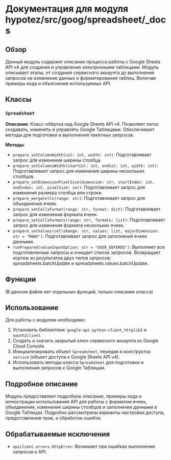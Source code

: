 # Документация для модуля hypotez/src/goog/spreadsheet/_docs

## Обзор

Данный модуль содержит описание процесса работы с Google Sheets API v4 для создания и управления электронными таблицами.  Модуль описывает этапы, от создания сервисного аккаунта до выполнения запросов на изменение данных и форматирования таблиц. Включая примеры кода и объяснения используемых API.


## Классы

### `Spreadsheet`

**Описание**: Класс-обёртка над Google Sheets API v4. Позволяет легко создавать, изменять и управлять Google Таблицами. Обеспечивает методы для подготовки и выполнения пакетных запросов.

**Методы**:

- `prepare_setColumnWidth(col: int, width: int)`: Подготавливает запрос для изменения ширины столбца.
- `prepare_setColumnsWidth(startCol: int, endCol: int, width: int)`: Подготавливает запрос для изменения ширины нескольких столбцов.
- `prepare_setDimensionPixelSize(dimension: str, startIndex: int, endIndex: int, pixelSize: int)`: Подготавливает запрос для изменения размера столбца или строки.
- `prepare_mergeCells(range: str)`: Подготавливает запрос для объединения ячеек.
- `prepare_setCellsFormat(range: str, format: dict)`: Подготавливает запрос для изменения формата ячеек.
- `prepare_setCellsFormats(range: str, formats: list)`: Подготавливает запрос для изменения формата нескольких ячеек.
- `prepare_setValues(cellsRange: str, values: list, majorDimension: str = "ROWS")`: Подготавливает запрос для заполнения ячеек данными.
- `runPrepared(valueInputOption: str = "USER_ENTERED")`: Выполняет все подготовленные запросы и очищает список запросов. Возвращает кортеж из результатов двух типов запросов: spreadsheets.batchUpdate и spreadsheets.values.batchUpdate.


## Функции

(В данном файле нет отдельных функций, только описание класса)


## Использование

Для работы с модулем необходимо:

1. Установить библиотеки: `google-api-python-client`, `httplib2` и `oauth2client`.
2. Создать и скачать закрытый ключ сервисного аккаунта из Google Cloud Console.
3. Инициализировать объект `Spreadsheet`, передав в конструктор `service` (объект доступа к Google Sheets API v4).
4. Использовать методы класса `Spreadsheet` для подготовки и выполнения запросов к Google Таблицам.


## Подробное описание

Модуль предоставляет подробное описание, примеры кода и иллюстрации использования API для работы с форматом ячеек, объединения, изменения ширины столбцов и заполнения данными в Google Таблицах.  Подробно рассмотрены варианты настройки доступа, предоставления прав, и обработки ошибок.


## Обрабатываемые исключения

- `apiclient.errors.HttpError`: Возникает при ошибках выполнения запросов к API.
```
